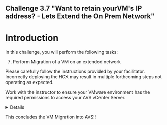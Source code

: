 Challenge 3.7
"Want to retain yourVM's IP address? - Lets Extend the On Prem Network"
---

# Introduction

In this challenge, you will perform the following tasks:

7.	Perform Migration of a VM on an extended network

Please carefully follow the instructions provided by your facilitator. Incorrectly deploying the HCX may result in multiple forthcoming steps not operating as expected.

Work with the instructor to ensure your VMware environment has the required permissions to access your AVS vCenter Server.

<details>

## Migrate a VM

1.	To migrate a virtual machine from and On Prem Environment to AVS, sign in to your on-premises vCenter, and under Home, select HCX.

2.	Under Services, select Migration, and then select the Migrate

![](/Images/HCX/HCX_image46.png)

3.	Once the Workload Mobility window is opened, ensure your site pairing is available from On Prem to AVS. 

4.	Select workload-xx-1 as a VM that will be migrated from On-Prem to AVS and press Add 

![](/Images/HCX/HCX_image47.png)

5.	Once the virtual machine is added, select the transfer and placement parameters for the virtual machine post migration to AVS and then press validate
 
![](/Images/HCX/HCX_image48.png)

6.	Once the transfer and placement validation of the virtual machine has gone through, press go for the migration of the virtual machine


![](/Images/HCX/HCX_image49.png)
 
7.	Once the VM is migrated into AVS, check the IP address of the VM. 

Note : 

As the VM that was migrated was on a extended network, the IP address of the VM has not changed; however if the VM that was migrated was not on an extended network, then the IP address of the VM would have changed. 

</details>

This concludes the VM Migration into AVS!!


